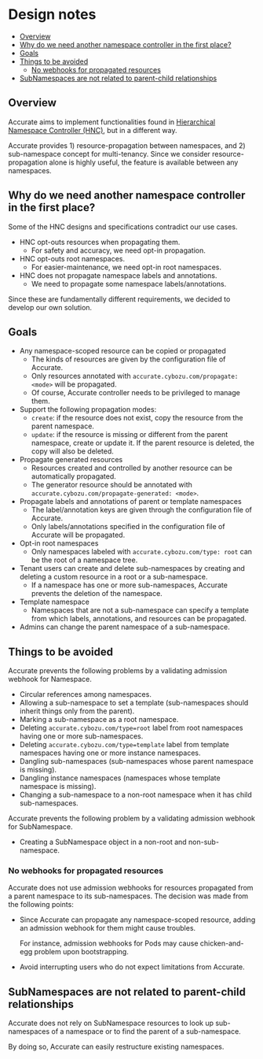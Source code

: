 # Design notes

- [Overview](#overview)
- [Why do we need another namespace controller in the first place?](#why-do-we-need-another-namespace-controller-in-the-first-place)
- [Goals](#goals)
- [Things to be avoided](#things-to-be-avoided)
  - [No webhooks for propagated resources](#no-webhooks-for-propagated-resources)
- [SubNamespaces are not related to parent-child relationships](#subnamespaces-are-not-related-to-parent-child-relationships)

## Overview

Accurate aims to implement functionalities found in [Hierarchical Namespace Controller (HNC)][HNC], but in a different way.

Accurate provides 1) resource-propagation between namespaces, and 2) sub-namespace concept for multi-tenancy.
Since we consider resource-propagation alone is highly useful, the feature is available between any namespaces.

## Why do we need another namespace controller in the first place?

Some of the HNC designs and specifications contradict our use cases.

- HNC opt-outs resources when propagating them.
    - For safety and accuracy, we need opt-in propagation.
- HNC opt-outs root namespaces.
    - For easier-maintenance, we need opt-in root namespaces.
- HNC does not propagate namespace labels and annotations.
    - We need to propagate some namespace labels/annotations.

Since these are fundamentally different requirements, we decided to develop our own solution.

## Goals

- Any namespace-scoped resource can be copied or propagated
    - The kinds of resources are given by the configuration file of Accurate.
    - Only resources annotated with `accurate.cybozu.com/propagate: <mode>` will be propagated.
    - Of course, Accurate controller needs to be privileged to manage them.
- Support the following propagation modes:
    - `create`: if the resource does not exist, copy the resource from the parent namespace.
    - `update`: if the resource is missing or different from the parent namespace, create or update it.  If the parent resource is deleted, the copy will also be deleted.
- Propagate generated resources
    - Resources created and controlled by another resource can be automatically propagated.
    - The generator resource should be annotated with `accurate.cybozu.com/propagate-generated: <mode>`.
- Propagate labels and annotations of parent or template namespaces
    - The label/annotation keys are given through the configuration file of Accurate.
    - Only labels/annotations specified in the configuration file of Accurate will be propagated.
- Opt-in root namespaces
    - Only namespaces labeled with `accurate.cybozu.com/type: root` can be the root of a namespace tree.
- Tenant users can create and delete sub-namespaces by creating and deleting a custom resource in a root or a sub-namespace.
    - If a namespace has one or more sub-namespaces, Accurate prevents the deletion of the namespace.
- Template namespace
    - Namespaces that are not a sub-namespace can specify a template from which labels, annotations, and resources can be propagated.
- Admins can change the parent namespace of a sub-namespace.

## Things to be avoided

Accurate prevents the following problems by a validating admission webhook for Namespace.

- Circular references among namespaces.
- Allowing a sub-namespace to set a template (sub-namespaces should inherit things only from the parent).
- Marking a sub-namespace as a root namespace.
- Deleting `accurate.cybozu.com/type=root` label from root namespaces having one or more sub-namespaces.
- Deleting `accurate.cybozu.com/type=template` label from template namespaces having one or more instance namespaces.
- Dangling sub-namespaces (sub-namespaces whose parent namespace is missing).
- Dangling instance namespaces (namespaces whose template namespace is missing).
- Changing a sub-namespace to a non-root namespace when it has child sub-namespaces.

Accurate prevents the following problem by a validating admission webhook for SubNamespace.

- Creating a SubNamespace object in a non-root and non-sub- namespace.

### No webhooks for propagated resources

Accurate does not use admission webhooks for resources propagated from a parent namespace to its sub-namespaces.
The decision was made from the following points:

- Since Accurate can propagate any namespace-scoped resource, adding an admission webhook for them might cause troubles.

    For instance, admission webhooks for Pods may cause chicken-and-egg problem upon bootstrapping.

- Avoid interrupting users who do not expect limitations from Accurate.

## SubNamespaces are not related to parent-child relationships

Accurate does not rely on SubNamespace resources to look up sub-namespaces of a namespace or to find the parent of a sub-namespace.

By doing so, Accurate can easily restructure existing namespaces.

[HNC]: https://github.com/kubernetes-sigs/hierarchical-namespaces
